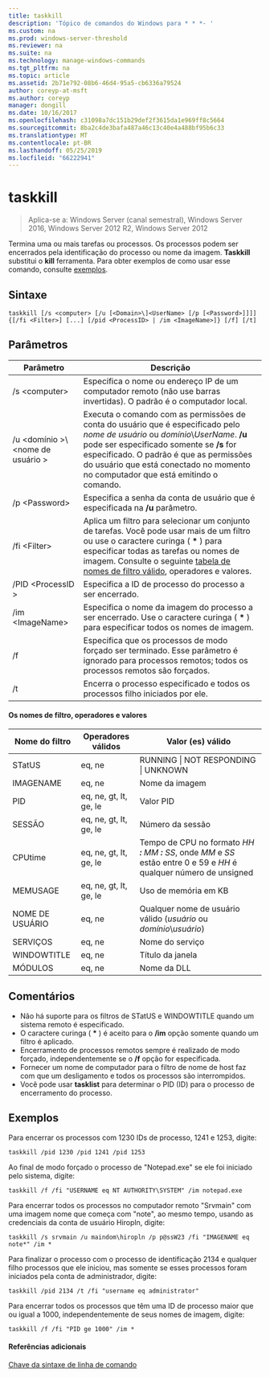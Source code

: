 ```yaml
---
title: taskkill
description: 'Tópico de comandos do Windows para * * *- '
ms.custom: na
ms.prod: windows-server-threshold
ms.reviewer: na
ms.suite: na
ms.technology: manage-windows-commands
ms.tgt_pltfrm: na
ms.topic: article
ms.assetid: 2b71e792-08b6-46d4-95a5-cb6336a79524
author: coreyp-at-msft
ms.author: coreyp
manager: dongill
ms.date: 10/16/2017
ms.openlocfilehash: c31098a7dc151b29def2f3615da1e969ff8c5664
ms.sourcegitcommit: 8ba2c4de3bafa487a46c13c40e4a488bf95b6c33
ms.translationtype: MT
ms.contentlocale: pt-BR
ms.lasthandoff: 05/25/2019
ms.locfileid: "66222941"
---
```

# <a name="taskkill"></a>taskkill

>Aplica-se a: Windows Server (canal semestral), Windows Server 2016, Windows Server 2012 R2, Windows Server 2012

Termina uma ou mais tarefas ou processos. Os processos podem ser encerrados pela identificação do processo ou nome da imagem. **Taskkill** substitui o **kill** ferramenta.
Para obter exemplos de como usar esse comando, consulte [exemplos](#examples).

## <a name="syntax"></a>Sintaxe
```
taskkill [/s <computer> [/u [<Domain>\]<UserName> [/p [<Password>]]]] {[/fi <Filter>] [...] [/pid <ProcessID> | /im <ImageName>]} [/f] [/t]
```
## <a name="parameters"></a>Parâmetros
|Parâmetro|Descrição|
|-------|--------|
|/s \<computer>|Especifica o nome ou endereço IP de um computador remoto (não use barras invertidas). O padrão é o computador local.|
|/u \<domínio >\\\<nome de usuário >|Executa o comando com as permissões de conta do usuário que é especificado pelo *nome de usuário* ou *domínio*\\*UserName*. **/u** pode ser especificado somente se **/s** for especificado. O padrão é que as permissões do usuário que está conectado no momento no computador que está emitindo o comando.|
|/p \<Password>|Especifica a senha da conta de usuário que é especificada na **/u** parâmetro.|
|/fi \<Filter>|Aplica um filtro para selecionar um conjunto de tarefas. Você pode usar mais de um filtro ou use o caractere curinga ( **\*** ) para especificar todas as tarefas ou nomes de imagem. Consulte o seguinte [tabela de nomes de filtro válido](#filter-names-operators-and-values), operadores e valores.|
|/PID \<ProcessID >|Especifica a ID de processo do processo a ser encerrado.|
|/im \<ImageName>|Especifica o nome da imagem do processo a ser encerrado. Use o caractere curinga ( **\*** ) para especificar todos os nomes de imagem.|
|/f|Especifica que os processos de modo forçado ser terminado. Esse parâmetro é ignorado para processos remotos; todos os processos remotos são forçados.|
|/t|Encerra o processo especificado e todos os processos filho iniciados por ele.|

#### <a name="filter-names-operators-and-values"></a>Os nomes de filtro, operadores e valores
|Nome do filtro|Operadores válidos|Valor (es) válido|
|--------|----------|----------|
|STatUS|eq, ne|RUNNING &#124; NOT RESPONDING &#124; UNKNOWN|
|IMAGENAME|eq, ne|Nome da imagem|
|PID|eq, ne, gt, lt, ge, le|Valor PID|
|SESSÃO|eq, ne, gt, lt, ge, le|Número da sessão|
|CPUtime|eq, ne, gt, lt, ge, le|Tempo de CPU no formato *HH ***:*** MM ***:*** SS*, onde *MM* e *SS* estão entre 0 e 59 e *HH* é qualquer número de unsigned|
|MEMUSAGE|eq, ne, gt, lt, ge, le|Uso de memória em KB|
|NOME DE USUÁRIO|eq, ne|Qualquer nome de usuário válido (*usuário* ou *domínio*\\*usuário*)|
|SERVIÇOS|eq, ne|Nome do serviço|
|WINDOWTITLE|eq, ne|Título da janela|
|MÓDULOS|eq, ne|Nome da DLL|

## <a name="remarks"></a>Comentários
* Não há suporte para os filtros de STatUS e WINDOWTITLE quando um sistema remoto é especificado.
* O caractere curinga ( **\*** ) é aceito para o **/im** opção somente quando um filtro é aplicado.
* Encerramento de processos remotos sempre é realizado de modo forçado, independentemente se o **/f** opção for especificada.
* Fornecer um nome de computador para o filtro de nome de host faz com que um desligamento e todos os processos são interrompidos.
* Você pode usar **tasklist** para determinar o PID (ID) para o processo de encerramento do processo.

## <a name="examples"></a>Exemplos
Para encerrar os processos com 1230 IDs de processo, 1241 e 1253, digite:
```
taskkill /pid 1230 /pid 1241 /pid 1253
```
Ao final de modo forçado o processo de "Notepad.exe" se ele foi iniciado pelo sistema, digite:
```
taskkill /f /fi "USERNAME eq NT AUTHORITY\SYSTEM" /im notepad.exe
```
Para encerrar todos os processos no computador remoto "Srvmain" com uma imagem nome que começa com "note", ao mesmo tempo, usando as credenciais da conta de usuário Hiropln, digite:
```
taskkill /s srvmain /u maindom\hiropln /p p@ssW23 /fi "IMAGENAME eq note*" /im *
```
Para finalizar o processo com o processo de identificação 2134 e qualquer filho processos que ele iniciou, mas somente se esses processos foram iniciados pela conta de administrador, digite:
```
taskkill /pid 2134 /t /fi "username eq administrator"
```
Para encerrar todos os processos que têm uma ID de processo maior que ou igual a 1000, independentemente de seus nomes de imagem, digite:
```
taskkill /f /fi "PID ge 1000" /im *
```

#### <a name="additional-references"></a>Referências adicionais
[Chave da sintaxe de linha de comando](command-line-syntax-key.md)
